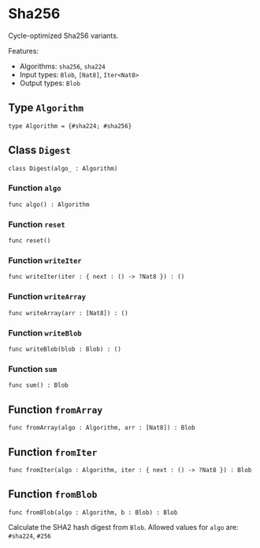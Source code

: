 # Sha256
Cycle-optimized Sha256 variants.

Features:

* Algorithms: `sha256`, `sha224`
* Input types: `Blob`, `[Nat8]`, `Iter<Nat8>`
* Output types: `Blob`

## Type `Algorithm`
``` motoko no-repl
type Algorithm = {#sha224; #sha256}
```


## Class `Digest`

``` motoko no-repl
class Digest(algo_ : Algorithm)
```


### Function `algo`
``` motoko no-repl
func algo() : Algorithm
```



### Function `reset`
``` motoko no-repl
func reset()
```



### Function `writeIter`
``` motoko no-repl
func writeIter(iter : { next : () -> ?Nat8 }) : ()
```



### Function `writeArray`
``` motoko no-repl
func writeArray(arr : [Nat8]) : ()
```



### Function `writeBlob`
``` motoko no-repl
func writeBlob(blob : Blob) : ()
```



### Function `sum`
``` motoko no-repl
func sum() : Blob
```


## Function `fromArray`
``` motoko no-repl
func fromArray(algo : Algorithm, arr : [Nat8]) : Blob
```


## Function `fromIter`
``` motoko no-repl
func fromIter(algo : Algorithm, iter : { next : () -> ?Nat8 }) : Blob
```


## Function `fromBlob`
``` motoko no-repl
func fromBlob(algo : Algorithm, b : Blob) : Blob
```

Calculate the SHA2 hash digest from `Blob`.
Allowed values for `algo` are: `#sha224`, `#256`
